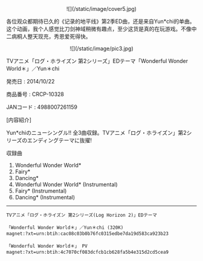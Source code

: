<center>![](/static/image/cover5.jpg)</center>

各位观众都期待已久的《记录的地平线》第2季ED曲，还是来自Yun*chi的单曲。这个动画，我个人感觉比刀剑神域稍微有趣点，至少这货是真的在玩游戏。不像中二病桐人整天现充，秀恩爱死得快。

<center>![](/static/image/pic3.jpg)</center>

TVアニメ「ログ・ホライズン 第2シリーズ」EDテーマ「Wonderful Wonder World＊」／Yun＊chi

発売日 : 2014/10/22

商品番号 : CRCP-10328

JANコード : 4988007261159

[内容紹介]

Yun*chiのニューシングル!! 全3曲収録。TVアニメ「ログ・ホライズン」第2シリーズのエンディングテーマに抜擢!

収録曲

1. Wonderful Wonder World*
2. Fairy*
3. Dancing*
4. Wonderful Wonder World* (Instrumental)
5. Fairy* (Instrumental)
6. Dancing* (Instrumental)

***

	TVアニメ「ログ・ホライズン 第2シリーズ(Log Horizon 2)」EDテーマ

	「Wonderful Wonder World＊」／Yun＊chi (320K)
	magnet:?xt=urn:btih:cac08c03b0b76fc0315edbe7da19d583ca923b23

	「Wonderful Wonder World＊」 PV
	magnet:?xt=urn:btih:4c7070cf083dcfcb1cb628fa5b4e315d2cd5cea9